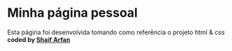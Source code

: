 # Minha página pessoal

Esta página foi desenvolvida tomando como referência o projeto html &amp; css <b>coded by [Shaif Arfan](https://github.com/shaifarfan)</b>
